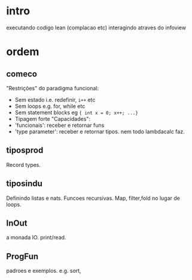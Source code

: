 # intro
executando codigo lean (complacao etc)
interagindo atraves do infoview

# ordem
## comeco
"Restrições" do paradigma funcional:
 - Sem estado i.e. redefinir, `i++` etc
 - Sem loops e.g. for, while etc
 - Sem statement blocks eg `{ int x = 0; x++; ...}`
 - Tipagem forte
"Capacidades":
 - 'funcionais': receber e retornar funs
 - 'type parameter': receber e retornar tipos. nem todo lambdacalc faz.
## tiposprod
Record types.
## tiposindu
Definindo listas e nats. Funcoes recursivas. 
Map, filter,fold no lugar de loops.
## InOut
a monada IO. print/read.
## ProgFun
padroes e exemplos. e.g. sort, 